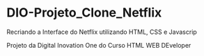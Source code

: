 # DIO-Projeto_Clone_Netflix

Recriando a Interface do Netflix utilizando HTML, CSS e Javascrip 

Projeto da Digital Inovation One do Curso HTML WEB DEveloper
